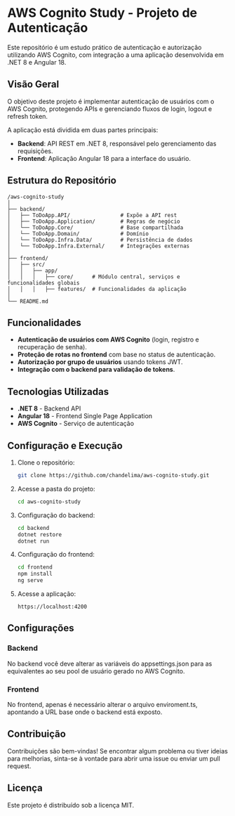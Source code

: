 
# AWS Cognito Study - Projeto de Autenticação

Este repositório é um estudo prático de autenticação e autorização utilizando AWS Cognito, com integração a uma aplicação desenvolvida em .NET 8 e Angular 18.

## Visão Geral

O objetivo deste projeto é implementar autenticação de usuários com o AWS Cognito, protegendo APIs e gerenciando fluxos de login, logout e refresh token.

A aplicação está dividida em duas partes principais:

-   **Backend**: API REST em .NET 8, responsável pelo gerenciamento das requisições.
-   **Frontend**: Aplicação Angular 18 para a interface do usuário.

## Estrutura do Repositório

```
/aws-cognito-study
│
├── backend/
│   ├── ToDoApp.API/				# Expõe a API rest
│   ├── ToDoApp.Application/		# Regras de negócio
│   └── ToDoApp.Core/				# Base compartilhada
│   └── ToDoApp.Domain/				# Domínio
│   └── ToDoApp.Infra.Data/			# Persistência de dados
│   └── ToDoApp.Infra.External/		# Integrações externas
│
├── frontend/
│   ├── src/
│   │   ├── app/          
│   │   │   ├── core/      # Módulo central, serviços e funcionalidades globais
│   │   │   ├── features/  # Funcionalidades da aplicação
│
└── README.md

```

## Funcionalidades

-   **Autenticação de usuários com AWS Cognito** (login, registro e recuperação de senha).
-   **Proteção de rotas no frontend** com base no status de autenticação.
-   **Autorização por grupo de usuários** usando tokens JWT.
-   **Integração com o backend para validação de tokens**.

## Tecnologias Utilizadas

-   **.NET 8** - Backend API
-   **Angular 18** - Frontend Single Page Application
-   **AWS Cognito** - Serviço de autenticação

## Configuração e Execução

1.  Clone o repositório:
    
    ```bash
    git clone https://github.com/chandelima/aws-cognito-study.git
    
    ```
    
2.  Acesse a pasta do projeto:
    
    ```bash
    cd aws-cognito-study
    
    ```
    
3.  Configuração do backend:
    
    ```bash
    cd backend
    dotnet restore
    dotnet run
    
    ```
    
4.  Configuração do frontend:
    
    ```bash
    cd frontend
    npm install
    ng serve
    
    ```
    
5.  Acesse a aplicação:
    
    ```
    https://localhost:4200
    
    ```
    

## Configurações

### Backend
No backend você deve alterar as variáveis do appsettings.json para as equivalentes ao seu pool de usuário gerado no AWS Cognito.

### Frontend
No frontend, apenas é necessário alterar o arquivo enviroment.ts, apontando a URL base onde o backend está exposto.

## Contribuição

Contribuições são bem-vindas! Se encontrar algum problema ou tiver ideias para melhorias, sinta-se à vontade para abrir uma issue ou enviar um pull request.

## Licença

Este projeto é distribuído sob a licença MIT.
